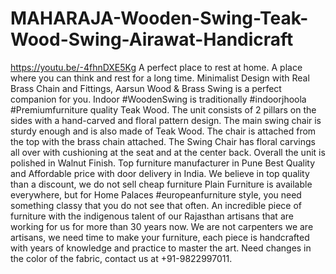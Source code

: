 # MAHARAJA-Wooden-Swing-Teak-Wood-Swing-Airawat-Handicraft
https://youtu.be/-4fhnDXE5Kg  A perfect place to rest at home. A place where you can think and rest for a long time. Minimalist Design with Real Brass Chain and Fittings, Aarsun Wood &amp; Brass Swing is a perfect companion for you. Indoor #WoodenSwing is traditionally #indoorjhoola #Premiumfurniture quality Teak Wood. The unit consists of 2 pillars on the sides with a hand-carved and floral pattern design. The main swing chair is sturdy enough and is also made of Teak Wood. The chair is attached from the top with the brass chain attached. The Swing Chair has floral carvings all over with cushioning at the seat and at the center back. Overall the unit is polished in Walnut Finish. Top furniture manufacturer in Pune Best Quality and Affordable price with door delivery in India. We believe in top quality than a discount, we do not sell cheap furniture Plain Furniture is available everywhere, but for Home Palaces #europeanfurniture style, you need something classy that you do not see that often. An incredible piece of furniture with the indigenous talent of our Rajasthan artisans that are working for us for more than 30 years now. We are not carpenters we are artisans, we need time to make your furniture, each piece is handcrafted with years of knowledge and practice to master the art. Need changes in the color of the fabric, contact us at +91-9822997011.
